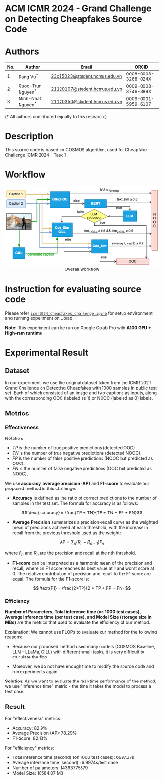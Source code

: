 # ACM ICMR 2024 - Grand Challenge on Detecting Cheapfakes Source Code

# Authors
| No. | Author                       | Email | ORCID |
|-----|------------------------------|-------|-------|
| 1   | Dang Vu<sup>*</sup>          | 23c15023@student.hcmus.edu.vn | 0009-0003-3268-024X |
| 2   | Quoc-Trun Nguyen<sup>*</sup> | 21120107@student.hcmus.edu.vn | 0009-0008-3746-389X |
| 3   | Minh-Nhat Nguyen<sup>*</sup> | 21120350@student.hcmus.edu.vn | 0009-0001-5959-6107 |

(*<sup>*</sup>* All authors contributed equally to this research.)

# Description
This source code is based on COSMOS algorithm, used for Cheapfake Challenge ICMR 2024 - Task 1

# Workflow
<!-- ![Overall Workflow](assets/overall_flow.png "Overall Workflow") -->

<center>
  <img
    src="assets/overall_flow.png"
  >
  <figcaption>Overall Workflow</figcaption>
</center>

# Instruction for evaluating source code
Please refer [`icmr2024_cheapfakes_challenge.ipynb`](icmr2024_cheapfake_challenge.ipynb) for setup environment and running experiment on Colab

**Note:** This experiment can be run on Google Colab Pro with **A100 GPU + High-ram runtime**

# Experimental Result
## Dataset
In our experiment, we use the original dataset taken from the ICMR 202T Grand Challenge on Detecting Cheapfakes with 1000 samples in public test set. Each of which consisted of an image and two captions as inputs, along with the corresponding OOC (labeled as 1) or NOOC (labeled as 0) labels.

## Metrics
### Effectiveness
Notation:
* $TP$ is the number of true positive predictions (detected OOC)
* $TN$ is the number of true negative predictions (detected
NOOC).
* $FP$ is the number of false positive predictions (NOOC but
predicted as OOC).
* $FN$ is the number of false negative predictions (OOC but predicted as NOOC).

We use **accuracy, average precision (AP)** and **F1-score** to evaluate our proposed method in this challenge.

* **Accuracy** is defined as the ratio of correct predictions to the number of samples in the test set. The formula for accuracy is as follows:

$$ \text{accuracy} = \frac{TP + TN}{TP + TN + FP + FN}$$

* **Average Precision** summarizes a precision-recall curve as the weighted mean of precisions achieved at each threshold, with the increase in recall from the previous threshold used as the weight:

$$\text{AP} = \sum_n (R_n - R_{n-1}) P_n$$

where $P_n$ and $R_n$ are the precision and recall at the nth threshold.

* **F1-score** can be interpreted as a harmonic mean of the precision and recall, where an F1 score reaches its best value at 1 and worst score at 0. The relative contribution of precision and recall to the F1 score are equal. The formula for the F1-score is:

$$ \text{F1} = \frac{2*TP}{2 * TP + FP + FN} $$

### Efficiency
**Number of Parameters, Total inference time (on 1000 test cases), Average inference time (per test case), and Model Size (storage size in MBs)** are the metrics that used to evaluate the efficiency of our method.

Explanation: We cannot use FLOPs to evaluate our method for the following reasons:

* Because our proposed method used many models (COSMOS Baseline, LLM - LLaMa, GILL) with different small tasks, it is very difficult to calculate the flop

* Moreover, we do not have enough time to modify the source code and run experiments again

**Solution**: As we want to evaluate the real-time performance of the method, we use "Inference time" metric - the time it takes the model to process a test case.

## Result
For "effectiveness" metrics:
* Accuracy: 82.9%
* Average Precision (AP): 78.29%
* F1-Score: 82.13%

For "efficiency" metrics:
* Total inference time (second) (on 1000 test cases): 6997.37s
* Average inference time (second) : 6.9974s/test case
* Number of parameters: 14363775579
* Model Size: 18584.07 MB
